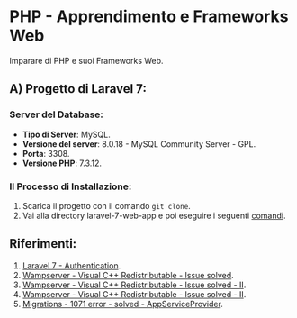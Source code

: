 # PHP - Apprendimento e Frameworks Web
Imparare di PHP e suoi Frameworks Web.

## A) Progetto di Laravel 7:
 ### Server del Database:
   * **Tipo di Server**: MySQL.
   * **Versione del server**: 8.0.18 - MySQL Community Server - GPL.
   * **Porta**: 3308.
   * **Versione PHP**: 7.3.12.
    
 ### Il Processo di Installazione:
   1. Scarica il progetto con il comando `git clone`.
   2. Vai alla directory laravel-7-web-app e poi eseguire i seguenti [comandi](https://devmarketer.io/learn/setup-laravel-project-cloned-github-com/).
     
## Riferimenti:
1. [Laravel 7 - Authentication](https://laravel.com/docs/7.x/authentication).
2. [Wampserver - Visual C++ Redistributable - Issue solved](https://stackoverflow.com/questions/14557245/wamp-shows-error-msvcr100-dll-is-missing-when-install).
3. [Wampserver - Visual C++ Redistributable - Issue solved - II](https://answers.microsoft.com/en-us/windows/forum/all/msvcr110dll-missing-for-wamp-server/5951414d-3ffc-41e8-aad2-3945456bab1f).
4. [Wampserver - Visual C++ Redistributable - Issue solved - II](http://www.steptoinstall.com/msvcr100-dll-is-missing-when-wamp-server-install.html).
5. [Migrations - 1071 error - solved - AppServiceProvider](https://laravel-news.com/laravel-5-4-key-too-long-error).